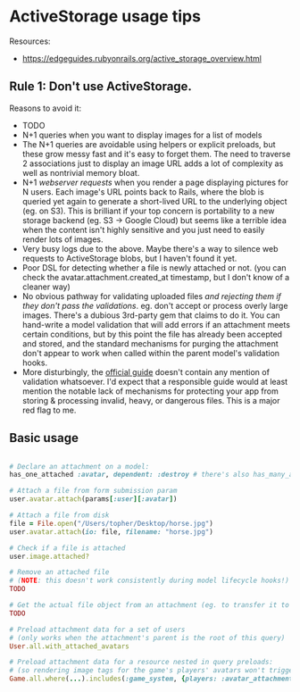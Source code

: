 # ActiveStorage usage tips

Resources:

  - https://edgeguides.rubyonrails.org/active_storage_overview.html


## Rule 1: Don't use ActiveStorage.

Reasons to avoid it:

  - TODO
  - N+1 queries when you want to display images for a list of models
  - The N+1 queries are avoidable using helpers or explicit preloads, but these grow messy fast and it's easy to forget them. The need to traverse 2 associations just to display an image URL adds a lot of complexity as well as nontrivial memory bloat.
  - N+1 _webserver requests_ when you render a page displaying pictures for N users. Each image's URL points back to Rails, where the blob is queried yet again to generate a short-lived URL to the underlying object (eg. on S3). This is brilliant if your top concern is portability to a new storage backend (eg. S3 -> Google Cloud) but seems like a terrible idea when the content isn't highly sensitive and you just need to easily render lots of images.
  - Very busy logs due to the above. Maybe there's a way to silence web requests to ActiveStorage blobs, but I haven't found it yet.
  - Poor DSL for detecting whether a file is newly attached or not. (you can check the avatar.attachment.created_at timestamp, but I don't know of a cleaner way)
  - No obvious pathway for validating uploaded files _and rejecting them if they don't pass the validations_. eg. don't accept or process overly large images. There's a dubious 3rd-party gem that claims to do it. You can hand-write a model validation that will add errors if an attachment meets certain conditions, but by this point the file has already been accepted and stored, and the standard mechanisms for purging the attachment don't appear to work when called within the parent model's validation hooks.
  - More disturbingly, the [official guide](https://edgeguides.rubyonrails.org/active_storage_overview.html) doesn't contain any mention of validation whatsoever. I'd expect that a responsible guide would at least mention the notable lack of mechanisms for protecting your app from storing & processing invalid, heavy, or dangerous files. This is a major red flag to me.


## Basic usage

```rb

# Declare an attachment on a model:
has_one_attached :avatar, dependent: :destroy # there's also has_many_attached

# Attach a file from form submission param
user.avatar.attach(params[:user][:avatar])

# Attach a file from disk
file = File.open("/Users/topher/Desktop/horse.jpg")
user.avatar.attach(io: file, filename: "horse.jpg")

# Check if a file is attached
user.image.attached?

# Remove an attached file
# (NOTE: this doesn't work consistently during model lifecycle hooks!)
TODO

# Get the actual file object from an attachment (eg. to transfer it to CarrierWave)
TODO

# Preload attachment data for a set of users
# (only works when the attachment's parent is the root of this query)
User.all.with_attached_avatars

# Preload attachment data for a resource nested in query preloads:
# (so rendering image tags for the game's players' avatars won't trigger N+1 queries)
Game.all.where(...).includes(:game_system, {players: :avatar_attachment, :avatar_blob})
```
